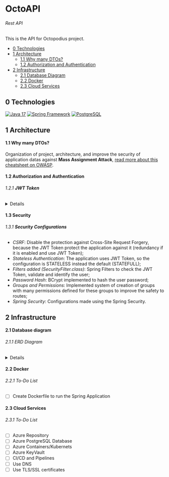 # OctoAPI
###### Rest API

This is the API for Octopodius project.

- [0 Technologies](#0-technologies)
- [1 Architecture](#1-architecture)
  - [1.1 Why many DTOs?](#11-why-many-dtos)
  - [1.2 Authorization and Authentication](#12-authorization-and-authentication)
- [2 Infrastructure](#2-infrastructure)
  - [2.1 Database Diagram](#21-database-diagram)
  - [2.2 Docker](#22-docker)
  - [2.3 Cloud Services](#23-cloud-services)

## 0 Technologies

[<img height="32em" alt="Java 17" src="https://www.svgrepo.com/show/353924/java.svg" />][java]
[<img height="32em" alt="Spring Framework" src="https://www.svgrepo.com/show/376350/spring.svg" />][spring]
[<img height="32em" alt="PostgreSQL" src="https://www.svgrepo.com/show/354200/postgresql.svg" />][pg]

## 1 Architecture

#### 1.1 Why many DTOs?

Organization of project, architecture, and improve the security of application datas against **Mass Assignment Attack**, [read more about this cheatsheet on OWASP](https://cheatsheetseries.owasp.org/cheatsheets/Mass_Assignment_Cheat_Sheet.html).

#### 1.2 Authorization and Authentication

###### 1.2.1 **JWT Token**

<details>

![Authorization](./docs/uml/V1/Authorization_n_Authentication.png)

</details>

#### 1.3 Security

###### 1.3.1 **Security Configurations**

- *CSRF*: Disable the protection against Cross-Site Request Forgery, because the JWT Token protect the application against it (redundancy if it is enabled and use JWT Token);
- *Stateless Authentication*: The application uses JWT Token, so the configuration is STATELESS instead the default (STATEFULL);
- *Filters added (SecurityFilter.class)*: Spring Filters to check the JWT Token, validate and identify the user;
- *Password Hash*: BCrypt implemented to hash the user password;
- *Groups and Permissions*: Implemented system of creation of groups with many permissions defined for these groups to improve the safety to routes;
- *Spring Security*: Configurations made using the Spring Security.


## 2 Infrastructure

#### 2.1 Database diagram

###### 2.1.1 ERD Diagram

<details>

![V1 Diagram](./docs/infra/V1_Diagram.png)

</details>

#### 2.2 Docker

###### 2.2.1 To-Do List

- [ ] Create Dockerfile to run the Spring Application

#### 2.3 Cloud Services

###### 2.3.1 To-Do List

- [ ] Azure Repository
- [ ] Azure PostgreSQL Database
- [ ] Azure Containers/Kubernets
- [ ] Azure KeyVault
- [ ] CI/CD and Pipelines
- [ ] Use DNS
- [ ] Use TLS/SSL certificates

[java]: https://docs.oracle.com/en/java/
[spring]: https://docs.spring.io/spring-framework/docs/current/reference/html/index.html
[pg]: https://www.postgresql.org/docs/
